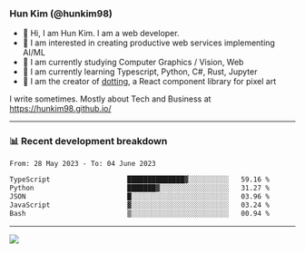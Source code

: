 ### Hun Kim (@hunkim98)

- 👋 Hi, I am Hun Kim. I am a web developer. 
- 🤔 I am interested in creating productive web services implementing AI/ML
- 🔭 I am currently studying Computer Graphics / Vision, Web 
- 🌱 I am currently learning Typescript, Python, C#, Rust, Jupyter
- 🎨 I am the creator of [dotting](hunkim98.github.io/dotting), a React component library for pixel art

I write sometimes. Mostly about Tech and Business at https://hunkim98.github.io/

---
### 📊 Recent development breakdown
<!--START_SECTION:waka-->

```txt
From: 28 May 2023 - To: 04 June 2023

TypeScript                   ██████████████▓░░░░░░░░░░   59.16 %
Python                       ███████▓░░░░░░░░░░░░░░░░░   31.27 %
JSON                         █░░░░░░░░░░░░░░░░░░░░░░░░   03.96 %
JavaScript                   ▓░░░░░░░░░░░░░░░░░░░░░░░░   03.24 %
Bash                         ▒░░░░░░░░░░░░░░░░░░░░░░░░   00.94 %
```

<!--END_SECTION:waka-->
---

<!-- <div align='center'> -->
  <img align="center" src="https://github-readme-stats.vercel.app/api?username=hunkim98&theme=dark&show_icons=true"/>
<!-- </div> -->
<!--
**hunkim98/hunkim98** is a ✨ _special_ ✨ repository because its `README.md` (this file) appears on your GitHub profile.

Here are some ideas to get you started:

- 🔭 I’m currently working on ...
- 🌱 I’m currently learning ...
- 👯 I’m looking to collaborate on ...
- 🤔 I’m looking for help with ...
- 💬 Ask me about ...
- 📫 How to reach me: ...
- 😄 Pronouns: ...
- ⚡ Fun fact: ...
-->
